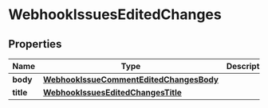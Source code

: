 
# WebhookIssuesEditedChanges

## Properties
Name | Type | Description | Notes
------------ | ------------- | ------------- | -------------
**body** | [**WebhookIssueCommentEditedChangesBody**](WebhookIssueCommentEditedChangesBody.md) |  |  [optional]
**title** | [**WebhookIssuesEditedChangesTitle**](WebhookIssuesEditedChangesTitle.md) |  |  [optional]



